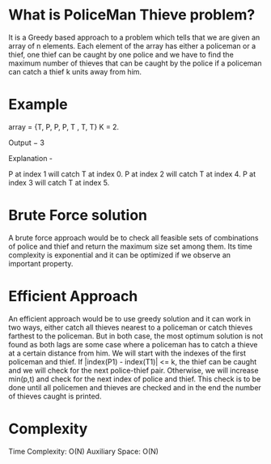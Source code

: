 # What is PoliceMan Thieve problem?

It is a Greedy based approach to a problem which tells that we are given an array of n elements. Each element of the array has either a policeman or a thief, one thief can be caught by one police and we have to find the maximum number of thieves that can be caught by the police if a policeman can catch a thief k units away from him.

# Example 

array = {T, P, P, P, T , T, T}
K = 2.

Output − 3

Explanation - 

P at index 1 will catch T at index 0.
P at index 2 will catch T at index 4.
P at index 3 will catch T at index 5.

# Brute Force solution

A brute force approach would be to check all feasible sets of combinations of police and thief and return the maximum size set among them. Its time complexity is exponential and it can be optimized if we observe an important property.

# Efficient Approach

An efficient approach would be to use greedy solution and it can work in two ways, either catch all thieves nearest to a policeman or catch thieves farthest to the policeman. But in both case, the most optimum solution is not found as both lags are some case where a policeman has to catch a thieve at a certain distance from him.
We will start with the indexes of the first policeman and thief. If |index(P1) - index(T1)| <= k, the thief can be caught and we will check for the next police-thief pair. Otherwise, we will increase min(p,t) and check for the next index of police and thief. This check is to be done until all policemen and thieves are checked and in the end the number of thieves caught is printed.

# Complexity 

Time Complexity: O(N) 
Auxiliary Space: O(N)